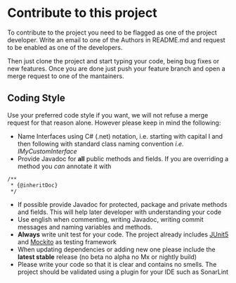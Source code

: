 # Contribute to this project

To contribute to the project you need to be flagged as one of the project developer. Write an email to one of the Authors in README.md and request to be enabled as one of the developers.

Then just clone the project and start typing your code, being bug fixes or new features. Once you are done just push your feature branch and open a merge request to one of the mantainers.

## Coding Style

Use your preferred code style if you want, we will not refuse a merge request for that reason alone. However please keep in mind the following:

* Name Interfaces using C# (.net) notation, i.e. starting with capital I and then following with standard class naming convention *i.e. IMyCustomInterface*
* Provide Javadoc for **all** public methods and fields. If you are overriding a method you *can* annotate it with 

```
/**
 * {@inheritDoc} 
 */
```
* If possible provide Javadoc for protected, package and private methods and fields. This will help later developer with understanding your code
* Use english when commenting, writing Javadoc, writing commit messages and naming variables and methods.
* **Always** write unit test for your code. The project already includes [JUnit5](https://junit.org/junit5/) and [Mockito](https://site.mockito.org/) as testing framework
* When updating dependencies or adding new one please include the **latest stable** release (no beta no alpha no Mx or nightly build)
* Please write your code so that it is clear and contains no smells. The project should be validated using a plugin for your IDE such as SonarLint